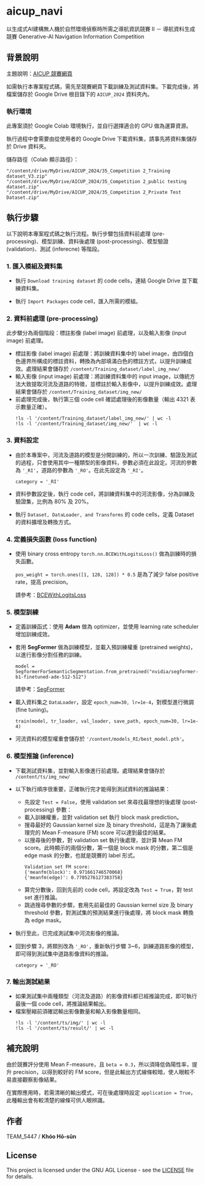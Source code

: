 # aicup_navi
以生成式AI建構無人機於自然環境偵察時所需之導航資訊競賽 II － 導航資料生成競賽
Generative-AI Navigation Information Competition

## 背景說明
主題說明：[AICUP 競賽網頁](<https://tbrain.trendmicro.com.tw/Competitions/Details/35>)

如需執行本專案程式碼，需先至競賽網頁下載訓練及測試資料集。下載完成後，將檔案儲存於 Google Drive 根目錄下的 `AICUP_2024` 資料夾內。

### 執行環境
此專案須於 Google Colab 環境執行，並自行選擇適合的 GPU 做為運算資源。

執行過程中會需要由從使用者的 Google Drive 下載資料集，請事先將資料集儲存於 Drive 資料夾。

儲存路徑（Colab 顯示路徑）：

```
"/content/drive/MyDrive/AICUP_2024/35_Competition 2_Training dataset_V3.zip"
"/content/drive/MyDrive/AICUP_2024/35_Competition 2_public testing dataset.zip"
"/content/drive/MyDrive/AICUP_2024/35_Competition 2_Private Test Dataset.zip"
```

## 執行步驟
以下說明本專案程式碼之執行流程。執行步驟包括資料前處理 (pre-processing)、模型訓練、資料後處理 (post-processing)、模型驗證 (validation)、測試 (inferecne) 等階段。

### 1. 匯入模組及資料集
* 執行 `Download training dataset` 的 code cells，連結 Google Drive 並下載練資料集。

* 執行 `Import Packages` code cell，匯入所需的模組。

### 2. 資料前處理 (pre-processing)
此步驟分為兩個階段：標註影像 (label image) 前處理，以及輸入影像 (input image) 前處理。

* 標註影像 (label image) 前處理：將訓練資料集中的 label image，由四個白色邊界所構成的標註資料，轉換為內部填滿白色的標註方式，以提升訓練成效。處理結果會儲存於 `/content/Training_dataset/label_img_new/`
* 輸入影像 (input image) 前處理：將訓練資料集中的 input image，以傳統方法大致提取河流及道路的特徵，並標註於輸入影像中，以提升訓練成效。處理結果會儲存於 `/content/Training_dataset/img_new/`
* 前處理完成後，執行第三個 code cell 確認處理後的影像數量（輸出 4321 表示數量正確）。
  ```
  !ls -l '/content/Training_dataset/label_img_new/' | wc -l
  !ls -l '/content/Training_dataset/img_new/'  | wc -l
  ```

### 3. 資料設定
* 由於本專案中，河流及道路的模型是分開訓練的，所以一次訓練、驗證及測試的過程，只會使用其中一種類型的影像資料，參數必須在此設定。河流的參數為 `'_RI'`，道路的參數為 `'_RO'`。在此先設定為 `'_RI'`。

  `category = '_RI'`
* 資料參數設定後，執行 code cell，將訓練資料集中的河流影像，分為訓練及驗證集，比例為 80% 及 20%。
* 執行 `Dataset, DataLoader, and Transforms` 的 code cells，定義 Dataset 的資料擴增及轉換方式。
  
### 4. 定義損失函數 (loss function)
* 使用 binary cross entropy `torch.nn.BCEWithLogitsLoss()` 做為訓練時的損失函數。

  `pos_weight = torch.ones([1, 128, 128]) * 0.5` 是為了減少 false positive rate，提高 precision。

  請參考：[BCEWithLogitsLoss](<https://pytorch.org/docs/stable/generated/torch.nn.BCEWithLogitsLoss.html>)


### 5. 模型訓練
* 定義訓練函式：使用 **Adam** 做為 optimizer，並使用 learning rate scheduler 增加訓練成效。
* 套用 **SegFormer** 做為訓練模型，並載入預訓練權重 (pretrained weights)，以進行影像分割任務的訓練。

  `model = SegformerForSemanticSegmentation.from_pretrained("nvidia/segformer-b1-finetuned-ade-512-512")`

  請參考：[SegFormer](<https://huggingface.co/docs/transformers/model_doc/segformer>)
* 載入資料集之 `DataLoader`，設定 `epoch_num=30, lr=1e-4`，對模型進行微調 (fine tuning)。

  `train(model, tr_loader, val_loader, save_path, epoch_num=30, lr=1e-4)`
* 河流資料的模型權重會儲存於 `'/content/models_RI/best_model.pth'`。

### 6. 模型推論 (inference)
* 下載測試資料集，並對輸入影像進行前處理。處理結果會儲存於 `/content/ts/img_new/`
* 以下執行順序很重要，正確執行完才能得到測試資料的推論結果：
  * 先設定 `Test = False`，使用 validation set 來尋找最理想的後處理 (post-processing) 參數：
  * 載入訓練權重，並對 validation set 執行 block mask prediction。
  * 搜尋最好的 Gaussian kernel size 及 binary threshold，這是為了讓後處理完的 Mean F-measure (FM) score 可以達到最佳的結果。
  * 以搜尋後的參數，對 validation set 執行後處理，並計算 Mean FM score。此時顯示的兩個分數，第一個是 block mask 的分數，第二個是 edge mask 的分數，也就是競賽的 label 形式。
    ```
    Validation set FM score:
    {'meanfm(block)': 0.971661746570068}
    {'meanfm(edge)': 0.7705276127383758}
    ```
  * 算完分數後，回到先前的 code cell，將設定改為 `Test = True`，對 test set 進行推論。
  * 跳過搜尋參數的步驟，套用先前最佳的 Gaussian kernel size 及 binary threshold 參數，對測試集的預測結果進行後處理，將 block mask 轉換為 edge mask。
    
* 執行至此，已完成測試集中河流影像的推論。
* 回到步驟 3，將類別改為 `'_RO'`，重新執行步驟 3~6，訓練道路影像的模型，即可得到測試集中道路影像資料的推論。

  `category = '_RO'`

### 7. 輸出測試結果
* 如果測試集中兩種類型（河流及道路）的影像資料都已經推論完成，即可執行最後一個 code cell，將推論結果輸出。
* 檔案壓縮前須確認輸出影像數量和輸入影像數量相同。
  ```
  !ls -l '/content/ts/img/' | wc -l
  !ls -l '/content/ts/result/' | wc -l
  ```

## 補充說明
由於競賽評分使用 Mean F-measure，且 `beta = 0.3`，所以須降低偽陽性率，提升 precision，以得到較好的 FM score，但是此輸出方式線條較暗，使人眼較不易直接觀察影像結果。

在實際應用時，若需清晰的輸出模式，可在後處理時設定 `application = True`，此種輸出會有較清楚的線條可供人眼辨識。

## 作者

TEAM_5447 / **Khóo Hō-sûn**

## License

This project is licensed under the GNU AGL License - see the [LICENSE](LICENSE) file for details.
